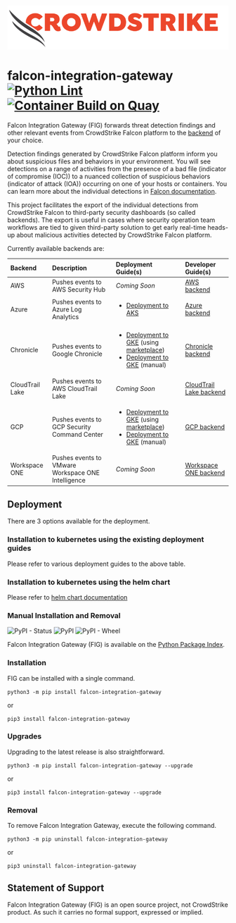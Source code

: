 ![CrowdStrike](https://raw.githubusercontent.com/CrowdStrike/falcon-integration-gateway/main/docs/assets/cs-logo.png)

# falcon-integration-gateway [![Python Lint](https://github.com/CrowdStrike/falcon-integration-gateway/actions/workflows/linting.yml/badge.svg)](https://github.com/CrowdStrike/falcon-integration-gateway/actions/workflows/linting.yml) [![Container Build on Quay](https://quay.io/repository/crowdstrike/falcon-integration-gateway/status "Docker Repository on Quay")](https://quay.io/repository/crowdstrike/falcon-integration-gateway)

Falcon Integration Gateway (FIG) forwards threat detection findings and other relevant events from CrowdStrike Falcon platform to the [backend](fig/backends) of your choice.

Detection findings generated by CrowdStrike Falcon platform inform you about suspicious files and behaviors in your environment. You will see detections on a range of activities from the presence of a bad file (indicator of compromise (IOC)) to a nuanced collection of suspicious behaviors (indicator of attack (IOA)) occurring on one of your hosts or containers. You can learn more about the individual detections in [Falcon documentation](https://falcon.crowdstrike.com/support/documentation/40/mitre-based-falcon-detections-framework).

This project facilitates the export of the individual detections from CrowdStrike Falcon to third-party security dashboards (so called backends). The export is useful in cases where security operation team workflows are tied to given third-party solution to get early real-time heads-up about malicious activities detected by CrowdStrike Falcon platform.

Currently available backends are:

| Backend | Description | Deployment Guide(s) | Developer Guide(s) |
|:--------|:------------|:--------------------|:-------------------|
| AWS | Pushes events to AWS Security Hub | *Coming Soon* | [AWS backend](fig/backends/aws) |
| Azure | Pushes events to Azure Log Analytics | <ul><li>[Deployment to AKS](docs/aks)</li></ul> | [Azure backend](fig/backends/azure) |
| Chronicle | Pushes events to Google Chronicle | <ul><li>[Deployment to GKE](docs/listings/gke-chronicle/UserGuide.md) (using [marketplace](https://console.cloud.google.com/marketplace/product/crowdstrike-saas/falcon-integration-gateway-chronicle))</li><li>[Deployment to GKE](docs/chronicle) (manual)</li></ul> | [Chronicle backend](fig/backends/chronicle) |
| CloudTrail Lake | Pushes events to AWS CloudTrail Lake | *Coming Soon* | [CloudTrail Lake backend](fig/backends/cloudtrail_lake) |
| GCP | Pushes events to GCP Security Command Center | <ul><li>[Deployment to GKE](docs/listings/gke/UserGuide.md) (using [marketplace](https://console.cloud.google.com/marketplace/product/crowdstrike-saas/falcon-integration-gateway-scc))</li><li>[Deployment to GKE](docs/gke) (manual)</li></ul> | [GCP backend](fig/backends/gcp) |
| Workspace ONE | Pushes events to VMware Workspace ONE Intelligence | *Coming Soon* | [Workspace ONE backend](fig/backends/workspaceone) |

## Deployment

There are 3 options available for the deployment.

### Installation to kubernetes using the existing deployment guides

Please refer to various deployment guides to the above table.

### Installation to kubernetes using the helm chart

Please refer to [helm chart documentation](https://github.com/CrowdStrike/falcon-helm/tree/main/helm-charts/falcon-integration-gateway)

### Manual Installation and Removal
![PyPI - Status](https://img.shields.io/pypi/status/falcon-integration-gateway)
![PyPI](https://img.shields.io/pypi/v/falcon-integration-gateway)
![PyPI - Wheel](https://img.shields.io/pypi/wheel/falcon-integration-gateway)
<!--![PyPI - Downloads](https://img.shields.io/pypi/dm/falcon-integration-gateway)-->

Falcon Integration Gateway (FIG) is available on the [Python Package Index](https://pypi.org/project/falcon-integration-gateway/).

### Installation
FIG can be installed with a single command.

```shell
python3 -m pip install falcon-integration-gateway
```
or
```shell
pip3 install falcon-integration-gateway
```

### Upgrades
Upgrading to the latest release is also straightforward.

```shell
python3 -m pip install falcon-integration-gateway --upgrade
```
or
```shell
pip3 install falcon-integration-gateway --upgrade
```

### Removal
To remove Falcon Integration Gateway, execute the following command.

```shell
python3 -m pip uninstall falcon-integration-gateway
```
or
```shell
pip3 uninstall falcon-integration-gateway
```

## Statement of Support
Falcon Integration Gateway (FIG) is an open source project, not CrowdStrike product. As such it carries no formal support, expressed or implied.
